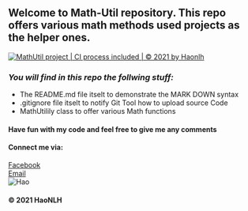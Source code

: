 ## Welcome to Math-Util repository. This repo offers various math methods used projects as the helper ones.

[![MathUtil project | CI process included | © 2021 by Haonlh](https://github.com/Haonlh/math-util/actions/workflows/mathutil-ci-action.yml/badge.svg)](https://github.com/Haonlh/math-util/actions/workflows/mathutil-ci-action.yml)

### _You will find in this repo the follwing stuff:_
* The README.md file itselt to demonstrate the MARK DOWN syntax
* .gitignore file itselt to notify Git Tool how to upload source Code
* MathUtilily class to offer various Math functions

#### Have fun with my code and feel free to give me any comments

#### Connect me via:
[Facebook](http://facebook.com/hao.nguyenle.395)           
[Email](mailto://hoaihaopro@gmail.com)  
![Hao](Desktop\48059062_1180139578809477_8935538919408140288_o.jpg)

#### © 2021 HaoNLH
